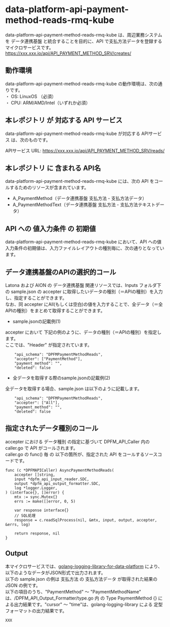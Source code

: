 # data-platform-api-payment-method-reads-rmq-kube

data-platform-api-payment-method-reads-rmq-kube は、周辺業務システム を データ連携基盤 と統合することを目的に、API で支払方法データを登録するマイクロサービスです。  
https://xxx.xxx.io/api/API_PAYMENT_METHOD_SRV/creates/

## 動作環境

data-platform-api-payment-method-reads-rmq-kube の動作環境は、次の通りです。  
・ OS: LinuxOS （必須）  
・ CPU: ARM/AMD/Intel（いずれか必須）  


## 本レポジトリ が 対応する API サービス
data-platform-api-payment-method-reads-rmq-kube が対応する APIサービス は、次のものです。

APIサービス URL: https://xxx.xxx.io/api/API_PAYMENT_METHOD_SRV/reads/

## 本レポジトリ に 含まれる API名
data-platform-api-payment-method-reads-rmq-kube には、次の API をコールするためのリソースが含まれています。  

* A_PaymentMethod（データ連携基盤 支払方法 - 支払方法データ）
* A_PaymentMethodText（データ連携基盤 支払方法 - 支払方法テキストデータ）
 

## API への 値入力条件 の 初期値
data-platform-api-payment-method-reads-rmq-kube において、API への値入力条件の初期値は、入力ファイルレイアウトの種別毎に、次の通りとなっています。  

## データ連携基盤のAPIの選択的コール

Latona および AION の データ連携基盤 関連リソースでは、Inputs フォルダ下の sample.json の accepter に取得したいデータの種別（＝APIの種別）を入力し、指定することができます。  
なお、同 accepter にAll(もしくは空白)の値を入力することで、全データ（＝全APIの種別）をまとめて取得することができます。  

* sample.jsonの記載例(1)  

accepter において 下記の例のように、データの種別（＝APIの種別）を指定します。  
ここでは、"Header" が指定されています。    
  
```
	"api_schema": "DPFMPaymentMethodReads",
	"accepter": ["PaymentMethod"],
	"payment_method": "",
	"deleted": false
```
  
* 全データを取得する際のsample.jsonの記載例(2)  

全データを取得する場合、sample.json は以下のように記載します。  

```
	"api_schema": "DPFMPaymentMethodReads",
	"accepter": ["All"],
	"payment_method": "",
	"deleted": false
```

## 指定されたデータ種別のコール

accepter における データ種別 の指定に基づいて DPFM_API_Caller 内の caller.go で API がコールされます。  
caller.go の func() 毎 の 以下の箇所が、指定された API をコールするソースコードです。  

```
func (c *DPFMAPICaller) AsyncPaymentMethodReads(
	accepter []string,
	input *dpfm_api_input_reader.SDC,
	output *dpfm_api_output_formatter.SDC,
	log *logger.Logger,
) (interface{}, []error) {
	mtx := sync.Mutex{}
	errs := make([]error, 0, 5)

	var response interface{}
	// SQL処理
	response = c.readSqlProcess(nil, &mtx, input, output, accepter, &errs, log)

	return response, nil
}
```

## Output  
本マイクロサービスでは、[golang-logging-library-for-data-platform](https://github.com/latonaio/golang-logging-library-for-data-platform) により、以下のようなデータがJSON形式で出力されます。  
以下の sample.json の例は 支払方法 の 支払方法データ が取得された結果の JSON の例です。  
以下の項目のうち、"PaymentMethod" ～ "PaymentMethodName" は、/DPFM_API_Output_Formatter/type.go 内 の Type PaymentMethod {} による出力結果です。"cursor" ～ "time"は、golang-logging-library による 定型フォーマットの出力結果です。  

```
XXX
```

